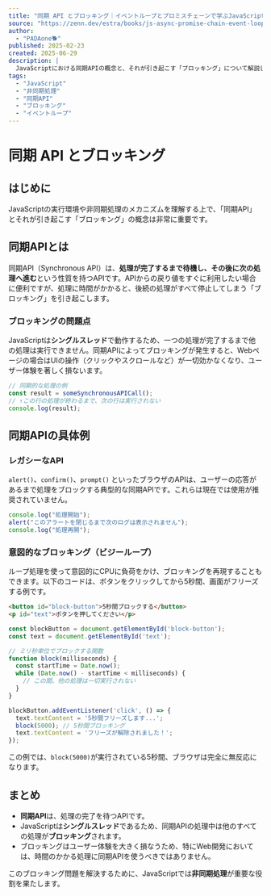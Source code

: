 ```yaml
---
title: "同期 API とブロッキング｜イベントループとプロミスチェーンで学ぶJavaScriptの非同期処理"
source: "https://zenn.dev/estra/books/js-async-promise-chain-event-loop/viewer/f-epasync-synchronus-apis"
author:
  - "PADAone🐕"
published: 2025-02-23
created: 2025-06-29
description: |
  JavaScriptにおける同期APIの概念と、それが引き起こす「ブロッキング」について解説します。シングルスレッドモデルで動作するJavaScriptにおいて、処理の完了を待つ同期APIがどのように全体の実行を停止させるのかを、具体的なコード例を交えて説明します。
tags:
  - "JavaScript"
  - "非同期処理"
  - "同期API"
  - "ブロッキング"
  - "イベントループ"
---
```


# 同期 API とブロッキング

## はじめに

JavaScriptの実行環境や非同期処理のメカニズムを理解する上で、「同期API」とそれが引き起こす「ブロッキング」の概念は非常に重要です。

## 同期APIとは

同期API（Synchronous API）は、**処理が完了するまで待機し、その後に次の処理へ進む**という性質を持つAPIです。APIからの戻り値をすぐに利用したい場合に便利ですが、処理に時間がかかると、後続の処理がすべて停止してしまう「ブロッキング」を引き起こします。

### ブロッキングの問題点

JavaScriptは**シングルスレッド**で動作するため、一つの処理が完了するまで他の処理は実行できません。同期APIによってブロッキングが発生すると、Webページの場合はUIの操作（クリックやスクロールなど）が一切効かなくなり、ユーザー体験を著しく損ないます。

```js
// 同期的な処理の例
const result = someSynchronousAPICall();
// ↑この行の処理が終わるまで、次の行は実行されない
console.log(result);
```

## 同期APIの具体例

### レガシーなAPI

`alert()`、`confirm()`、`prompt()` といったブラウザのAPIは、ユーザーの応答があるまで処理をブロックする典型的な同期APIです。これらは現在では使用が推奨されていません。

```js
console.log("処理開始");
alert("このアラートを閉じるまで次のログは表示されません");
console.log("処理再開");
```

### 意図的なブロッキング（ビジーループ）

ループ処理を使って意図的にCPUに負荷をかけ、ブロッキングを再現することもできます。以下のコードは、ボタンをクリックしてから5秒間、画面がフリーズする例です。

```html
<button id="block-button">5秒間ブロックする</button>
<p id="text">ボタンを押してください</p>
```

```javascript
const blockButton = document.getElementById('block-button');
const text = document.getElementById('text');

// ミリ秒単位でブロックする関数
function block(milliseconds) {
  const startTime = Date.now();
  while (Date.now() - startTime < milliseconds) {
    // この間、他の処理は一切実行されない
  }
}

blockButton.addEventListener('click', () => {
  text.textContent = '5秒間フリーズします...';
  block(5000); // 5秒間ブロッキング
  text.textContent = 'フリーズが解除されました！';
});
```

この例では、`block(5000)`が実行されている5秒間、ブラウザは完全に無反応になります。

## まとめ

- **同期API**は、処理の完了を待つAPIです。
- JavaScriptは**シングルスレッド**であるため、同期APIの処理中は他のすべての処理が**ブロッキング**されます。
- ブロッキングはユーザー体験を大きく損なうため、特にWeb開発においては、時間のかかる処理に同期APIを使うべきではありません。

このブロッキング問題を解決するために、JavaScriptでは**非同期処理**が重要な役割を果たします。
